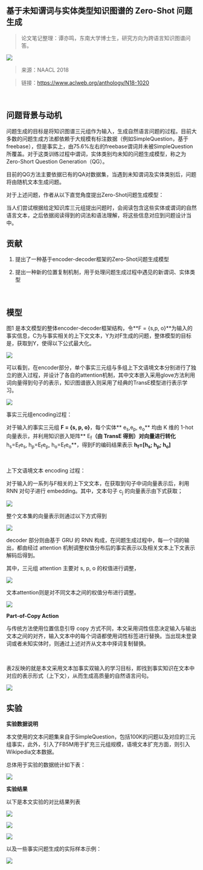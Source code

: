
## 基于未知谓词与实体类型知识图谱的 Zero-Shot 问题生成

> 论文笔记整理：谭亦鸣，东南大学博士生，研究方向为跨语言知识图谱问答。

![](img/基于未知谓词与实体类型知识图谱的-Zero-Shot-问题生成.md_1.png)

> 来源：NAACL 2018

> 链接：https://www.aclweb.org/anthology/N18-1020

 

## **问题背景与动机**

问题生成的目标是将知识图谱三元组作为输入，生成自然语言问题的过程。目前大多数的问题生成方法都依赖于大规模有标注数据（例如SimpleQuestion，基于freebase），但是事实上，由75.6%左右的freebase谓词并未被SimpleQuestion所覆盖。对于这类训练过程中谓词，实体类别均未知的问题生成模型，称之为Zero-Short Question Generation（QG）。

目前的QG方法主要依据已有的QA对数据集，当遇到未知谓词及实体类别后，问题将由随机文本生成问题。

对于上述问题，作者从以下直觉角度提出Zero-Shot问题生成模型：

当人们尝试根据给定知识库三元组提出问题时，会阅读包含这些实体或谓词的自然语言文本，之后依据阅读得到的词法和语法理解，将这些信息对应到问题设计当中。


## **贡献**

1. 提出了一种基于encoder-decoder框架的Zero-Shot问题生成模型

2. 提出一种新的位置复制机制，用于处理问题生成过程中遇见的新谓词、实体类型

 

## **模型**

图1 是本文模型的整体encoder-decoder框架结构，令**F = {s,p, o}**为输入的事实信息，C为与事实相关的上下文文本，Y为对F生成的问题，整体模型的目标是，获取到Y，使得以下公式最大化。

![](img/基于未知谓词与实体类型知识图谱的-Zero-Shot-问题生成.md_2.png)

可以看到，在encoder部分，单个事实三元组与多组上下文语境文本分别进行了独立的嵌入过程，并设计了各自的attention机制，其中文本嵌入采用glove方法利用词向量得到句子的表示，知识图谱嵌入则采用了经典的TransE模型进行表示学习。

![](img/基于未知谓词与实体类型知识图谱的-Zero-Shot-问题生成.md_3.png)

事实三元组encoding过程：

对于输入的事实三元组 **F = {s, p, o}**，每个实体** e<sub>s</sub>,e<sub>p</sub>, e<sub>o</sub>** 均由 K 维的 1-hot 向量表示，并利用知识嵌入矩阵** E<sub>f</sub>**（由 TransE 得到）对向量进行转化** h<sub>s</sub>=E<sub>f</sub>e<sub>s</sub>, h<sub>p</sub>=E<sub>f</sub>e<sub>p</sub>, h<sub>o</sub>=E<sub>f</sub>e<sub>o</sub>**，得到F的编码结果表示 **h<sub>f</sub>=[h<sub>s</sub>; h<sub>p</sub>; h<sub>o</sub>]**

 

上下文语境文本 encoding 过程：

对于输入的一系列与F相关的上下文文本，在获取到句子中词向量表示后，利用 RNN 对句子进行 embedding。其中，文本句子 c<sub>j</sub> 的向量表示由下式获取；

![](img/基于未知谓词与实体类型知识图谱的-Zero-Shot-问题生成.md_4.png)

整个文本集的向量表示则通过以下方式得到

![](img/基于未知谓词与实体类型知识图谱的-Zero-Shot-问题生成.md_5.png)

decoder 部分则由基于 GRU 的 RNN 构成，在问题生成过程中，每一个词的输出，都由经过 attention 机制调整权值分布后的事实表示以及相关文本上下文表示解码后得到。

其中，三元组 attention 主要对 s, p, o 的权值进行调整，

![](img/基于未知谓词与实体类型知识图谱的-Zero-Shot-问题生成.md_6.png)

文本attention则是对不同文本之间的权值分布进行调整。

![](img/基于未知谓词与实体类型知识图谱的-Zero-Shot-问题生成.md_7.png)

**Part-of-Copy Action**

与传统方法使用位置信息引导 copy 方式不同，本文采用词性信息决定输入与输出文本之间的对齐，输入文本中的每个词语都使用词性标签进行替换。当出现未登录词或者未知实体时，则通过上述对齐从文本中择词复制替换。

 

表2反映的就是本文采用文本加事实双输入的学习目标，即找到事实知识在文本中对应的表示形式（上下文），从而生成高质量的自然语言问句。

![](img/基于未知谓词与实体类型知识图谱的-Zero-Shot-问题生成.md_8.png)

## **实验**

**实验数据说明**

本文使用的文本问题集来自于SimpleQuestion，包括100K的问题以及对应的三元组事实，此外，引入了FB5M用于扩充三元组规模，语境文本扩充方面，则引入Wikipedia文本数据。

总体用于实验的数据统计如下表：

![](img/基于未知谓词与实体类型知识图谱的-Zero-Shot-问题生成.md_9.png)

**实验结果**

以下是本文实验的对比结果列表

![](img/基于未知谓词与实体类型知识图谱的-Zero-Shot-问题生成.md_10.png)

![](img/基于未知谓词与实体类型知识图谱的-Zero-Shot-问题生成.md_11.png)

![](img/基于未知谓词与实体类型知识图谱的-Zero-Shot-问题生成.md_12.png)

以及一些事实问题生成的实际样本示例：

![](img/基于未知谓词与实体类型知识图谱的-Zero-Shot-问题生成.md_13.png)
